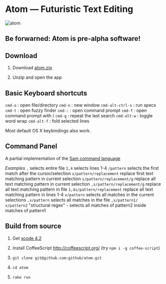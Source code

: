 # Atom — Futuristic Text Editing
![atom](http://www.gvsd.org/1891205613507883/lib/1891205613507883/atom_animated.gif)

## Be forwarned: Atom is pre-alpha software!

## Download

1. Download [atom.zip](https://github.com/downloads/github/atom/atom.zip)

2. Unzip and open the app

## Basic Keyboard shortcuts

`cmd-o` : open file/directory
`cmd-n` : new window
`cmd-alt-ctrl-s` : run specs
`cmd-t` : open fuzzy finder
`cmd-:` : open command prompt
`cmd-f` : open command prompt with /
`cmd-g` : repeat the last search
`cmd-alt-w` : toggle word wrap
`cmd-alt-f` : fold selected lines

Most default OS X keybindings also work.

## Command Panel

A partial implementation of the [Sam command language](http://man.cat-v.org/plan_9/1/sam)

*Examples*
`,` selects entire file
`1,4` selects lines 1-4
`/pattern` selects the first match after the cursor/selection
`s/pattern/replacement` replace first text matching pattern in current selection
`s/pattern/replacement/g` replace all text matching pattern in current selection
`,s/pattern/replacement/g` replace all text matching pattern in file
`1,4s/pattern/replacement` replace all text matching pattern in lines 1-4
`x/pattern` selects all matches in the current selections
`,x/pattern` selects all matches in the file
`,x/pattern1/ x/pattern2` "structural regex" - selects all matches of pattern2 inside matches of pattern1

## Build from source

1. Get [xcode 4.2](http://itunes.apple.com/us/app/xcode/id448457090?mt=12)

2. Install CoffeeScript http://coffeescript.org/ (try `npm i -g coffee-script`)

3. `git clone git@github.com:github/atom.git`

4. `cd atom`

5. `rake run`